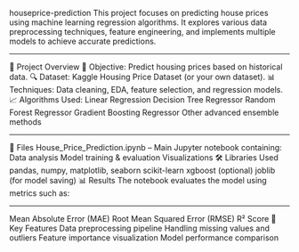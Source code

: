 houseprice-prediction
This project focuses on predicting house prices using machine learning regression algorithms. It explores various data preprocessing techniques, feature engineering, and implements multiple models to achieve accurate predictions.
<br>
<hr>

📂 Project Overview
📌 Objective: Predict housing prices based on historical data.
🔍 Dataset: Kaggle Housing Price Dataset (or your own dataset).
📊 Techniques: Data cleaning, EDA, feature selection, and regression models.
📈 Algorithms Used:
Linear Regression
Decision Tree Regressor
Random Forest Regressor
Gradient Boosting Regressor
Other advanced ensemble methods
<br>
<hr>
📁 Files
House_Price_Prediction.ipynb – Main Jupyter notebook containing:
Data analysis
Model training & evaluation
Visualizations
🛠️ Libraries Used
pandas, numpy, matplotlib, seaborn
scikit-learn
xgboost (optional)
joblib (for model saving)
📊 Results
The notebook evaluates the model using metrics such as:
<br>
<hr>

Mean Absolute Error (MAE)
Root Mean Squared Error (RMSE)
R² Score
🧠 Key Features
Data preprocessing pipeline
Handling missing values and outliers
Feature importance visualization
Model performance comparison
